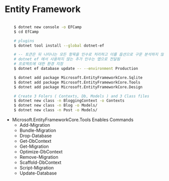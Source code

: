 # Entity Framework

```bash

    $ dotnet new console -o EFCamp
    $ cd EfCamp

    # plugins
    $ dotnet tool install --global dotnet-ef

    # -- 토큰은 뒤 나타나는 모든 항목을 인수로 처리하고 이를 옵션으로 구문 분석하지 않도록 지시
    # dotnet ef 에서 사용하지 않는 추가 인수는 앱으로 전달됨
    # 프로젝트에 대한 환경 지정 
    $ dotnet ef database update -- --environment Production

    $ dotnet add package Microsoft.EntityFrameworkCore.Sqlite
    $ dotnet add package Microsoft.EntityFrameworkCore.Tools
    $ dotnet add package Microsoft.EntityFrameworkCore.Design

    # Create 3 Folers ( Contexts, Db, Models ) and 3 Class files
    $ dotnet new class -n BloggingContext -o Contexts
    $ dotnet new class -n Blog -o Models/
    $ dotnet new class -n Post -o Models/

```

* Microsoft.EntityFrameworkCore.Tools Enables Commands
  * Add-Migration
  * Bundle-Migration
  * Drop-Database
  * Get-DbContext
  * Get-Migration
  * Optimize-DbContext
  * Remove-Migration
  * Scaffold-DbContext
  * Script-Migration
  * Update-Database

